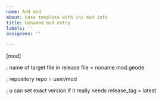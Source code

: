 ```yaml
---
name: Add mod
about: base template with ini mod info
title: Unnamed mod entry
labels: ''
assignees: ''

---
```


[mod]

; name of target file in release
file = noname.mod.geode

; repository
repo = user/mod

; u can set exact version if it really needs
release_tag = latest
